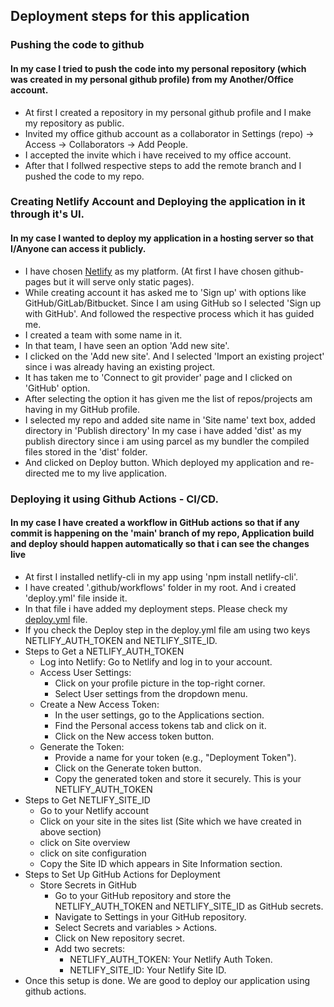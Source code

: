 ## Deployment steps for this application
### Pushing the code to github
#### In my case I tried to push the code into my personal repository (which was created in my personal github profile) from my Another/Office account.
- At first I created a repository in my personal github profile and I make my repository as public.
- Invited my office github account as a collaborator in Settings (repo) -> Access -> Collaborators -> Add People.
- I accepted the invite which i have received to my office account.
- After that I follwed respective steps to add the remote branch and I pushed the code to my repo.

### Creating Netlify Account and Deploying the application in it through it's UI.
#### In my case I wanted to deploy my application in a hosting server so that I/Anyone can access it publicly.
- I have chosen [Netlify](https://app.netlify.com/) as my platform. (At first I have chosen github-pages but it will serve only static pages).
- While creating account it has asked me to 'Sign up' with options like GitHub/GitLab/Bitbucket. Since I am using GitHub so I selected 'Sign up with GitHub'. And followed the respective process which it has guided me.
- I created a team with some name in it.
- In that team, I have seen an option 'Add new site'.
- I clicked on the 'Add new site'. And I selected 'Import an existing project' since i was already having an existing project.
- It has taken me to 'Connect to git provider' page and I clicked on 'GitHub' option.
- After selecting the option it has given me the list of repos/projects am having in my GitHub profile.
- I selected my repo and added site name in 'Site name' text box, added directory in 'Publish directory' In my case i have added 'dist' as my publish directory since i am using parcel as my bundler the compiled files stored in the 'dist' folder.
- And clicked on Deploy button. Which deployed my application and re-directed me to my live application.

### Deploying it using Github Actions - CI/CD.
#### In my case I have created a workflow in GitHub actions so that if any commit is happening on the 'main' branch of my repo, Application build and deploy should happen automatically so that i can see the changes live
- At first I installed netlify-cli in my app using 'npm install netlify-cli'.
- I have created '.github/workflows' folder in my root. And i created 'deploy.yml' file inside it.
- In that file i have added my deployment steps. Please check my [deploy.yml](.github/workflows/deploy.yml) file.
- If you check the Deploy step in the deploy.yml file am using two keys NETLIFY_AUTH_TOKEN and NETLIFY_SITE_ID.
- Steps to Get a NETLIFY_AUTH_TOKEN
    - Log into Netlify: Go to Netlify and log in to your account.
    - Access User Settings:
        - Click on your profile picture in the top-right corner.
        - Select User settings from the dropdown menu.
    - Create a New Access Token:
        - In the user settings, go to the Applications section.
        - Find the Personal access tokens tab and click on it.
        - Click on the New access token button.
    - Generate the Token:
        - Provide a name for your token (e.g., "Deployment Token").
        - Click on the Generate token button.
        - Copy the generated token and store it securely. This is your NETLIFY_AUTH_TOKEN
- Steps to Get NETLIFY_SITE_ID
    - Go to your Netlify account
    - Click on your site in the sites list (Site which we have created in above section)
    - click on Site overview
    - click on site configuration
    - Copy the Site ID which appears in Site Information section.
- Steps to Set Up GitHub Actions for Deployment
    - Store Secrets in GitHub
        - Go to your GitHub repository and store the NETLIFY_AUTH_TOKEN and NETLIFY_SITE_ID as GitHub secrets.
        - Navigate to Settings in your GitHub repository.
        - Select Secrets and variables > Actions.
        - Click on New repository secret.
        - Add two secrets:
            - NETLIFY_AUTH_TOKEN: Your Netlify Auth Token.
            - NETLIFY_SITE_ID: Your Netlify Site ID.
- Once this setup is done. We are good to deploy our application using github actions.
